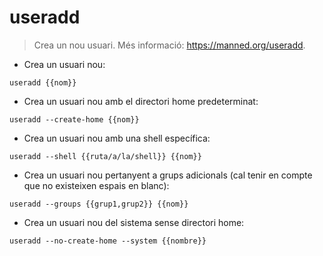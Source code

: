 # useradd

> Crea un nou usuari.
> Més informació: <https://manned.org/useradd>.

- Crea un usuari nou:

`useradd {{nom}}`

- Crea un usuari nou amb el directori home predeterminat:

`useradd --create-home {{nom}}`

- Crea un usuari nou amb una shell específica:

`useradd --shell {{ruta/a/la/shell}} {{nom}}`

- Crea un usuari nou pertanyent a grups adicionals (cal tenir en compte que no existeixen espais en blanc):

`useradd --groups {{grup1,grup2}} {{nom}}`

- Crea un usuari nou del sistema sense directori home:

`useradd --no-create-home --system {{nombre}}`
